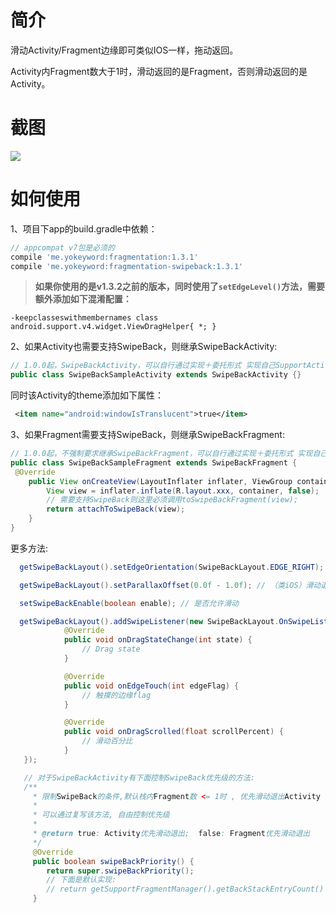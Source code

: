 # 简介
滑动Activity/Fragment边缘即可类似IOS一样，拖动返回。

Activity内Fragment数大于1时，滑动返回的是Fragment，否则滑动返回的是Activity。

# 截图
<img src="../gif/swipe.gif"/>

# 如何使用
1、项目下app的build.gradle中依赖：
````gradle
// appcompat v7包是必须的
compile 'me.yokeyword:fragmentation:1.3.1'
compile 'me.yokeyword:fragmentation-swipeback:1.3.1'
````

> **如果你使用的是v1.3.2之前的版本，同时使用了`setEdgeLevel()`方法，需要额外添加如下混淆配置：**

````
-keepclasseswithmembernames class android.support.v4.widget.ViewDragHelper{ *; }
````

2、如果Activity也需要支持SwipeBack，则继承SwipeBackActivity:
````java
// 1.0.0起，SwipeBackActivity，可以自行通过实现＋委托形式 实现自己SupportActivity，再实现SwipeBackActivity
public class SwipeBackSampleActivity extends SwipeBackActivity {}
````
同时该Activity的theme添加如下属性：
````xml
 <item name="android:windowIsTranslucent">true</item>
````

3、如果Fragment需要支持SwipeBack，则继承SwipeBackFragment:
````java
// 1.0.0起，不强制要求继承SwipeBackFragment，可以自行通过实现＋委托形式 实现自己的SupportFragment，再实现SwipeBackFragment
public class SwipeBackSampleFragment extends SwipeBackFragment {
 @Override
    public View onCreateView(LayoutInflater inflater, ViewGroup container, Bundle savedInstanceState) {
        View view = inflater.inflate(R.layout.xxx, container, false);
        // 需要支持SwipeBack则这里必须调用toSwipeBackFragment(view);
        return attachToSwipeBack(view);
    }
}
````

更多方法:
````java
  getSwipeBackLayout().setEdgeOrientation(SwipeBackLayout.EDGE_RIGHT); // EDGE_LEFT(默认),EDGE_ALL

  getSwipeBackLayout().setParallaxOffset(0.0f - 1.0f); // （类iOS）滑动退出视觉差，默认0.3

  setSwipeBackEnable(boolean enable); // 是否允许滑动

  getSwipeBackLayout().addSwipeListener(new SwipeBackLayout.OnSwipeListener() {
            @Override
            public void onDragStateChange(int state) {
                // Drag state
            }

            @Override
            public void onEdgeTouch(int edgeFlag) {
                // 触摸的边缘flag
            }

            @Override
            public void onDragScrolled(float scrollPercent) {
                // 滑动百分比
            }
   });

   // 对于SwipeBackActivity有下面控制SwipeBack优先级的方法:
   /**
     * 限制SwipeBack的条件,默认栈内Fragment数 <= 1时 , 优先滑动退出Activity , 而不是Fragment
     *
     * 可以通过复写该方法, 自由控制优先级
     *
     * @return true: Activity优先滑动退出;  false: Fragment优先滑动退出
     */
     @Override
     public boolean swipeBackPriority() {
        return super.swipeBackPriority();
        // 下面是默认实现:
        // return getSupportFragmentManager().getBackStackEntryCount() <= 1;
     }
````
